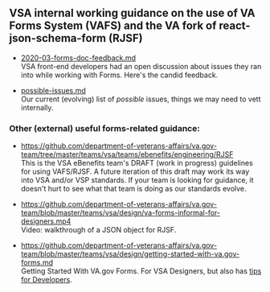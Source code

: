 ## VSA internal working guidance on the use of VA Forms System (VAFS) and the VA fork of react-json-schema-form (RJSF)
* [2020-03-forms-doc-feedback.md](./2020-03-forms-doc-feedback.md) \
VSA front-end developers had an open discussion about issues they ran into while working with Forms. Here's the candid feedback. 
  
* [possible-issues.md](./possible-issues.md) \
Our current (evolving) list of *possible* issues, things we may need to vett internally.

### Other (external) useful forms-related guidance:

* https://github.com/department-of-veterans-affairs/va.gov-team/tree/master/teams/vsa/teams/ebenefits/engineering/RJSF \
  This is the VSA eBenefits team's DRAFT (work in progress) guidelines for using VAFS/RJSF. A future iteration of this draft may work its way into VSA and/or VSP standards. If your team is looking for guidance, it doesn't hurt to see what that team is doing as our standards evolve.
  
* https://github.com/department-of-veterans-affairs/va.gov-team/blob/master/teams/vsa/design/va-forms-informal-for-designers.mp4 \
Video: walkthrough of a JSON object for RJSF.

* https://github.com/department-of-veterans-affairs/va.gov-team/blob/master/teams/vsa/design/getting-started-with-va.gov-forms.md \
Getting Started With VA.gov Forms. For VSA Designers, but also has [tips for Developers](https://github.com/department-of-veterans-affairs/va.gov-team/blob/master/teams/vsa/design/getting-started-with-va.gov-forms.md#developers).
